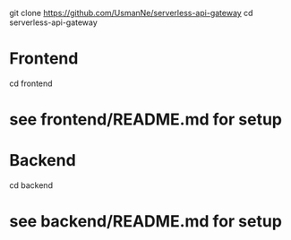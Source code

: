git clone https://github.com/UsmanNe/serverless-api-gateway
cd serverless-api-gateway

# Frontend
cd frontend
# see frontend/README.md for setup

# Backend
cd backend
# see backend/README.md for setup
